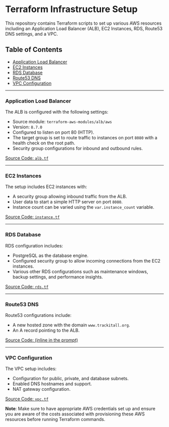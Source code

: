 # Terraform Infrastructure Setup

This repository contains Terraform scripts to set up various AWS resources including an Application Load Balancer (ALB), EC2 Instances, RDS, Route53 DNS settings, and a VPC.

## Table of Contents

- [Application Load Balancer](#application-load-balancer)
- [EC2 Instances](#ec2-instances)
- [RDS Database](#rds-database)
- [Route53 DNS](#route53-dns)
- [VPC Configuration](#vpc-configuration)

---

### Application Load Balancer

The ALB is configured with the following settings:

- Source module: `terraform-aws-modules/alb/aws`
- Version: `8.7.0`
- Configured to listen on port 80 (HTTP).
- The target group is set to route traffic to instances on port `8080` with a health check on the root path.
- Security group configurations for inbound and outbound rules.

[Source Code: `alb.tf`](./alb.tf)

---

### EC2 Instances

The setup includes EC2 instances with:

- A security group allowing inbound traffic from the ALB.
- User data to start a simple HTTP server on port `8080`.
- Instance count can be varied using the `var.instance_count` variable.

[Source Code: `instance.tf`](./instance.tf)

---

### RDS Database

RDS configuration includes:

- PostgreSQL as the database engine.
- Configured security group to allow incoming connections from the EC2 instances.
- Various other RDS configurations such as maintenance windows, backup settings, and performance insights.

[Source Code: `rds.tf`](./rds.tf)

---

### Route53 DNS

Route53 configurations include:

- A new hosted zone with the domain `www.trackitall.org`.
- An A record pointing to the ALB.

[Source Code: (inline in the prompt)](./route53.tf)

---

### VPC Configuration

The VPC setup includes:

- Configuration for public, private, and database subnets.
- Enabled DNS hostnames and support.
- NAT gateway configuration.

[Source Code: `vpc.tf`](./vpc.tf)



**Note**: Make sure to have appropriate AWS credentials set up and ensure you are aware of the costs associated with provisioning these AWS resources before running Terraform commands.

